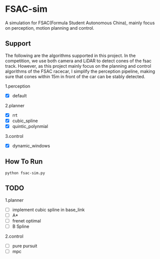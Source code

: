 # FSAC-sim  
A simulation for FSAC(Formula Student Autonomous China), mainly focus on perception, motion planning and control.  
  
  
## Support  
The following are the algorithms supported in this project. In the competition, we use both camera and LiDAR to detect cones of the fsac track. However, as this project mainly focus on the planning and control algorithms of the FSAC racecar, 
I simplify the perception pipeline, making sure that cones within 15m in front of the car can be stably detected.  
  
1.perception  
- [x] default  
  
2.planner  
- [x] rrt  
- [x] cubic_spline  
- [x] quintic_polynmial  

3.control   
- [x] dynamic_windows  
  
## How To Run  
```
python fsac-sim.py
```

## TODO  
1.planner  
- [ ] implement cubic spline in base_link  
- [ ] A*  
- [ ] frenet optimal  
- [ ] B Spline  

2.control  
- [ ] pure pursuit  
- [ ] mpc  
